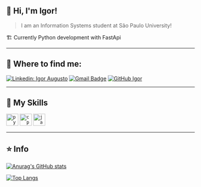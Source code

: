 ## 💜 Hi, I'm <strong>Igor!</strong>

> I am an Information Systems student at São Paulo University!

🏗️ Currently Python development with FastApi

---

## 💬 Where to find me:

[![Linkedin: Igor Augusto](https://img.shields.io/badge/-Igor%20Augusto-blue?style=flat-square&logo=Linkedin&logoColor=white&link=https://www.linkedin.com/in/igor-augusto-santos/)](https://www.linkedin.com/in/igor-augusto-santos/)
[![Gmail Badge](https://img.shields.io/badge/-igoraugusto1029@gmail.com-006bed?style=flat-square&logo=Gmail&logoColor=white&link=mailto:igoraugusto1029@gmail.com)](mailto:igoraugusto1029@gmail.com)
[![GitHub Igor]( https://img.shields.io/github/followers/IgorSantoss?label=follow&style=social)](https://github.com/IgorAugst)

----

## 🚀 My Skills

<code><img height="32" src="https://cdn.jsdelivr.net/gh/devicons/devicon/icons/python/python-original-wordmark.svg" alt="python"/></code>
<code><img height="32" src="https://raw.githubusercontent.com/jmnote/z-icons/master/svg/cpp.svg" alt="cpp"/></code>
<code><img height="32" src="https://cdn.jsdelivr.net/gh/devicons/devicon/icons/java/java-original.svg" alt="java"/></code>

---

## ⭐ Info

[![Anurag's GitHub stats](https://github-readme-stats-pink-pi-igor.vercel.app/api?username=IgorAugst&show_icons=true&count_private=true&theme=onedark)](https://github.com/anuraghazra/github-readme-stats)

[![Top Langs](https://github-readme-stats-pink-pi-igor.vercel.app/api/top-langs?username=IgorAugst&hide=css&theme=onedark)](https://github.com/anuraghazra/github-readme-stats)

